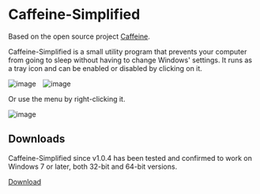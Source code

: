 # Caffeine-Simplified

Based on the open source project [Caffeine](https://github.com/kyleleong/caffeine).

Caffeine-Simplified is a small utility program that prevents your computer from going to sleep without having to change Windows' settings. It runs as a tray icon and can be enabled or disabled by clicking on it.

![image](https://github.com/kitsook/caffeine/assets/13360325/33ca68d7-06ba-4306-97f6-3c05aa9f044a)&emsp;![image](https://github.com/kitsook/caffeine/assets/13360325/16d0a32c-6c7f-4198-9439-aa1984bb0737)


Or use the menu by right-clicking it.

![image](https://github.com/kitsook/caffeine/assets/13360325/ae840e3a-6f5e-45bf-9083-ceb29081a09a)

## Downloads

Caffeine-Simplified since v1.0.4 has been tested and confirmed to work on Windows 7 or later, both 32-bit and 64-bit versions.

[Download](https://github.com/kitsook/caffeine/releases)
